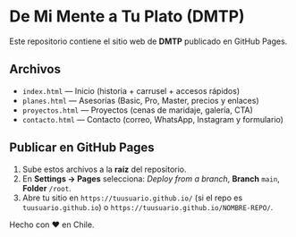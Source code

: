 # De Mi Mente a Tu Plato (DMTP)

Este repositorio contiene el sitio web de **DMTP** publicado en GitHub Pages.

## Archivos
- `index.html` — Inicio (historia + carrusel + accesos rápidos)
- `planes.html` — Asesorías (Basic, Pro, Master, precios y enlaces)
- `proyectos.html` — Proyectos (cenas de maridaje, galería, CTA)
- `contacto.html` — Contacto (correo, WhatsApp, Instagram y formulario)

## Publicar en GitHub Pages
1. Sube estos archivos a la **raíz** del repositorio.
2. En **Settings → Pages** selecciona: _Deploy from a branch_, **Branch** `main`, **Folder** `/root`.
3. Abre tu sitio en `https://tuusuario.github.io/` (si el repo es `tuusuario.github.io`) o `https://tuusuario.github.io/NOMBRE-REPO/`.

Hecho con ❤️ en Chile.
